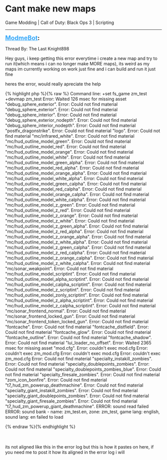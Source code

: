 # Cant make new maps
Game Modding | Call of Duty: Black Ops 3 | Scripting

---
<strong style="font-size: 1.4em;"><span style="text-decoration: underline;text-decoration-color: #34a7f9;"><span style="color:#34a7f9;">ModmeBot</span></span>:</strong>

<p>Thread By: The Last Knight898<br /><p style="text-align:left;">Hey guys, i keep getting this error everytime i create a new map and try to run it(which means i can no longer make MORE maps), its weird as my maps im currently working on work just fine and i can build and run it just fine</p><p style="text-align:left;"></p><p style="text-align:left;">heres the error, would really apreciate the help</p><p style="text-align:left;"></p>{% highlight php %}{% raw %}
Command line: +set fs_game zm_test +devmap zm_test Error: Waited 126 msec for missing asset "debug_sphere_exterior". Error: Could not find material "debug_sphere_exterior". Error: Could not find material "debug_sphere_interior". Error: Could not find material "debug_sphere_exterior_nodepth". Error: Could not find material "debug_sphere_interior_nodepth". Error: Could not find material "postfx_dragonstrike". Error: Could not find material "logo". Error: Could not find material "mc/infrared_white". Error: Could not find material "mc/hud_outline_model_green". Error: Could not find material "mc/hud_outline_model_red". Error: Could not find material "mc/hud_outline_model_orange". Error: Could not find material "mc/hud_outline_model_white". Error: Could not find material "mc/hud_outline_model_green_alpha". Error: Could not find material "mc/hud_outline_model_red_alpha". Error: Could not find material "mc/hud_outline_model_orange_alpha". Error: Could not find material "mc/hud_outline_model_white_alpha". Error: Could not find material "mc/hud_outline_model_green_calpha". Error: Could not find material "mc/hud_outline_model_red_calpha". Error: Could not find material "mc/hud_outline_model_orange_calpha". Error: Could not find material "mc/hud_outline_model_white_calpha". Error: Could not find material "mc/hud_outline_model_z_green". Error: Could not find material "mc/hud_outline_model_z_red". Error: Could not find material "mc/hud_outline_model_z_orange". Error: Could not find material "mc/hud_outline_model_z_white". Error: Could not find material "mc/hud_outline_model_z_green_alpha". Error: Could not find material "mc/hud_outline_model_z_red_alpha". Error: Could not find material "mc/hud_outline_model_z_orange_alpha". Error: Could not find material "mc/hud_outline_model_z_white_alpha". Error: Could not find material "mc/hud_outline_model_z_green_calpha". Error: Could not find material "mc/hud_outline_model_z_red_calpha". Error: Could not find material "mc/hud_outline_model_z_orange_calpha". Error: Could not find material "mc/hud_outline_model_z_white_calpha". Error: Could not find material "mc/sonar_weakpoint". Error: Could not find material "mc/hud_outline_model_scriptint". Error: Could not find material "mc/hud_outline_model_alpha_scriptint". Error: Could not find material "mc/hud_outline_model_calpha_scriptint". Error: Could not find material "mc/hud_outline_model_z_scriptint". Error: Could not find material "mc/hud_outline_model_zonly_scriptint". Error: Could not find material "mc/hud_outline_model_z_alpha_scriptint". Error: Could not find material "mc/hud_outline_model_z_calpha_scriptint". Error: Could not find material "mc/sonar_frontend_normal". Error: Could not find material "mc/sonar_frontend_locked_gun". Error: Could not find material "mc/sonar_frontend_token_locked_gun". Error: Could not find material "fontcache". Error: Could not find material "fontcache_distfield". Error: Could not find material "fontcache_glow". Error: Could not find material "fontcache_outline". Error: Could not find material "fontcache_shadow". Error: Could not find material "lui_loader_no_offset". Error: Waited 2365 msec for missing asset "mod.cfg". Error: couldn&#39;t exec mod.cfg Error: couldn&#39;t exec zm_mod.cfg Error: couldn&#39;t exec mod.cfg Error: couldn&#39;t exec zm_mod.cfg Error: Could not find material "specialty_instakill_zombies". Error: Could not find material "specialty_doublepoints_zombies". Error: Could not find material "specialty_doublepoints_zombies_blue". Error: Could not find material "specialty_firesale_zombies". Error: Could not find material "zom_icon_bonfire". Error: Could not find material "t7_hud_zm_powerup_deathmachine". Error: Could not find material "specialty_giant_instakill_zombies". Error: Could not find material "specialty_giant_doublepoints_zombies". Error: Could not find material "specialty_giant_firesale_zombies". Error: Could not find material "t7_hud_zm_powerup_giant_deathmachine". ERROR: sound read failed ERROR: sound bank - name: zm_test.en, zone: zm_test, game lang: english, sound lang: en failed to load

{% endraw %}{% endhighlight %}
<br /><br /><br /><p style="text-align:left;"></p>                          its not aligned like this in the error log but this is how it pastes on here, if you need me to post it how its aligned in the error log i will</p>
